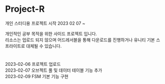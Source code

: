 # Project-R
개인 스터디용 프로젝트 시작 2023 02 07 ~

개인적인 공부 목적을 위한 사이드 프로젝트 입니다.<br>
리소스는 업로드 되지 않으며 어드레서블을 통해 다운로드를 진행하거나 유니티 기본 스프라이트로 대체될 수 있습니다.

#
2023-02-06 프로젝트 업로드<br>
2023-02-07 오브젝트 풀 및 데이터 테이블 기능 추가<br>
2023-02-09 FSM 기본 기능 구현

